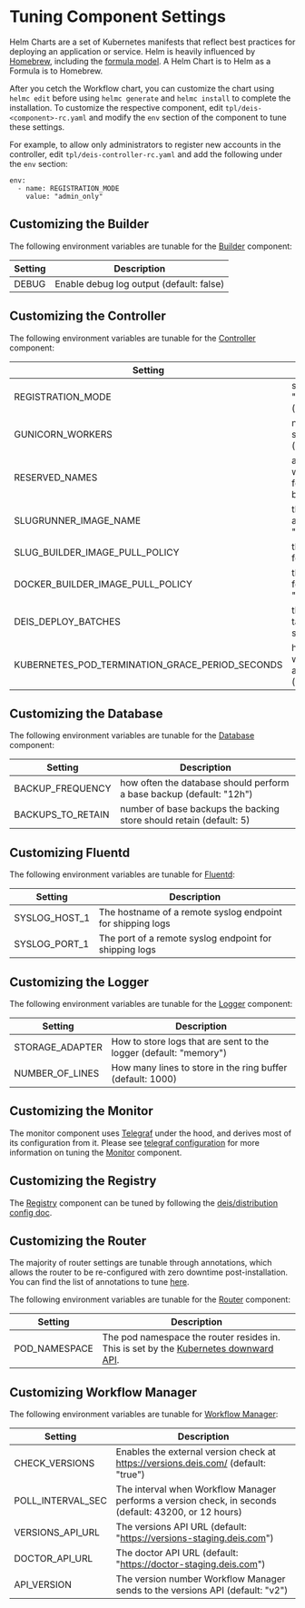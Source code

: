 # Tuning Component Settings

Helm Charts are a set of Kubernetes manifests that reflect best practices for deploying an
application or service. Helm is heavily influenced by [Homebrew](http://brew.sh/), including the
[formula model](https://github.com/Homebrew/homebrew-core). A Helm Chart is to Helm as a Formula
is to Homebrew.

After you cetch the Workflow chart, you can customize the chart using `helmc edit` before using
`helmc generate` and `helmc install` to complete the installation. To customize the respective
component, edit `tpl/deis-<component>-rc.yaml` and modify the `env` section of the component to
tune these settings.

For example, to allow only administrators to register new accounts in the controller,
edit `tpl/deis-controller-rc.yaml` and add the following under the `env` section:

```
env:
  - name: REGISTRATION_MODE
    value: "admin_only"
```

## Customizing the Builder

The following environment variables are tunable for the [Builder][] component:

Setting | Description
------- | ---------------------------------
DEBUG   | Enable debug log output (default: false)

## Customizing the Controller

The following environment variables are tunable for the [Controller][] component:

Setting                                         | Description
----------------------------------------------- | ---------------------------------
REGISTRATION_MODE                               | set registration to "enabled", "disabled", or "admin_only" (default: "enabled")
GUNICORN_WORKERS                                | number of [gunicorn][] workers spawned to process requests (default: CPU cores * 4 + 1)
RESERVED_NAMES                                  | a comma-separated list of names which applications cannot reserve for routing (default: "deis, deis-builder, deis-workflow-manager")
SLUGRUNNER_IMAGE_NAME                           | the image used to run buildpack application slugs (default: "quay.io/deisci/slugrunner:canary")
SLUG_BUILDER_IMAGE_PULL_POLICY                  | the kubernetes [image pull policy][pull-policy] for slugbuilder (default: "Always")
DOCKER_BUILDER_IMAGE_PULL_POLICY                | the kubernetes [image pull policy][pull-policy] for dockerbuilder (default: "Always")
DEIS_DEPLOY_BATCHES                             | the number of pods to bring up and take down sequentially during a scale (default: all)
KUBERNETES_POD_TERMINATION_GRACE_PERIOD_SECONDS | how many seconds kubernetes waits for a pod to finish work after a SIGTERM before sending SIGKILL (default: 30)

## Customizing the Database

The following environment variables are tunable for the [Database][] component:

Setting           | Description
----------------- | ---------------------------------
BACKUP_FREQUENCY  | how often the database should perform a base backup (default: "12h")
BACKUPS_TO_RETAIN | number of base backups the backing store should retain (default: 5)

## Customizing Fluentd

The following environment variables are tunable for [Fluentd][logger]:

Setting           | Description
----------------- | ---------------------------------
SYSLOG_HOST_1     | The hostname of a remote syslog endpoint for shipping logs
SYSLOG_PORT_1     | The port of a remote syslog endpoint for shipping logs

## Customizing the Logger

The following environment variables are tunable for the [Logger][] component:

Setting           | Description
----------------- | ---------------------------------
STORAGE_ADAPTER   | How to store logs that are sent to the logger (default: "memory")
NUMBER_OF_LINES   | How many lines to store in the ring buffer (default: 1000)

## Customizing the Monitor

The monitor component uses [Telegraf](https://github.com/influxdata/telegraf) under the hood, and
derives most of its configuration from it. Please see
[telegraf configuration](https://github.com/influxdata/telegraf/blob/master/docs/CONFIGURATION.md)
for more information on tuning the [Monitor][] component.

## Customizing the Registry

The [Registry][] component can be tuned by following the
[deis/distribution config doc](https://github.com/deis/distribution/blob/master/docs/configuration.md).

## Customizing the Router

The majority of router settings are tunable through annotations, which allows the router to be
re-configured with zero downtime post-installation. You can find the list of annotations to tune
[here](https://github.com/deis/router#annotations).

The following environment variables are tunable for the [Router][] component:

Setting           | Description
----------------- | ---------------------------------
POD_NAMESPACE     | The pod namespace the router resides in. This is set by the [Kubernetes downward API][downward-api].

## Customizing Workflow Manager

The following environment variables are tunable for [Workflow Manager][]:

Setting                            | Description
---------------------------------- | ---------------------------------
CHECK_VERSIONS    | Enables the external version check at <https://versions.deis.com/> (default: "true")
POLL_INTERVAL_SEC | The interval when Workflow Manager performs a version check, in seconds (default: 43200, or 12 hours)
VERSIONS_API_URL  | The versions API URL (default: "<https://versions-staging.deis.com>")
DOCTOR_API_URL    | The doctor API URL (default: "<https://doctor-staging.deis.com>")
API_VERSION       | The version number Workflow Manager sends to the versions API (default: "v2")


[builder]: ../understanding-workflow/components.md#builder
[controller]: ../understanding-workflow/components.md#controller
[database]: ../understanding-workflow/components.md#database
[downward-api]: http://kubernetes.io/docs/user-guide/downward-api/
[gunicorn]: http://gunicorn.org/
[logger]: ../understanding-workflow/components.md#logger-fluentd-logger
[monitor]: ../understanding-workflow/components.md#monitor
[pull-policy]: http://kubernetes.io/docs/user-guide/images/
[registry]: ../understanding-workflow/components.md#registry
[router]: ../understanding-workflow/components.md#router
[workflow manager]: ../understanding-workflow/components.md#workflow-manager
